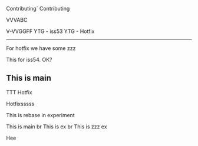 Contributing`
Contributing

VVVABC

V-VVGGFF
YTG - iss53
YTG - Hotfix

---

For hotfix we have some zzz

This for iss54. OK?

This is main
---
TTT Hotfix

Hotfixsssss

This is rebase in experiment

This is main br
This is ex br
This is zzz ex

Hee